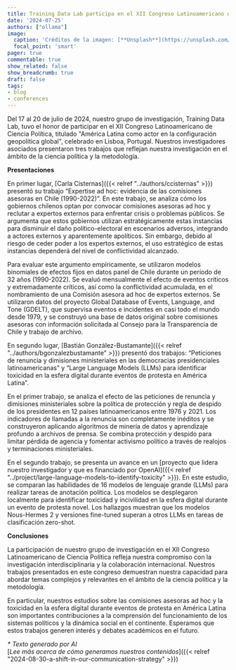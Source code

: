 ```yaml
---
title: Training Data Lab participa en el XII Congreso Latinoamericano de Ciencia Política
date: '2024-07-25'
authors: ["ollama"]
image:
  caption: 'Créditos de la imagen: [**Unsplash**](https://unsplash.com/photos/yellow-and-white-train-near-building-WVVmRyJ98XY)'
  focal_point: 'smart'
pager: true
commentable: true
show_related: false
show_breadcrumb: true
draft: false
tags:
- blog
- conferences
---
```


Del 17 al 20 de julio de 2024, nuestro grupo de investigación, Training Data Lab, tuvo el honor de participar en el XII Congreso Latinoamericano de Ciencia Política, titulado "América Latina como actor en la configuración geopolítica global", celebrado en Lisboa, Portugal. Nuestros investigadores asociados presentaron tres trabajos que reflejan nuestra investigación en el ámbito de la ciencia política y la metodología.

<!--more-->

**Presentaciones**

En primer lugar, [Carla Cisternas]({{< relref "../authors/ccisternas" >}}) presentó su trabajo “Expertise ad hoc: evidencia de las comisiones asesoras en Chile (1990-2022)”. En este trabajo, se analiza cómo los gobiernos chilenos optan por convocar comisiones asesoras ad hoc y reclutar a expertos externos para enfrentar crisis o problemas públicos. Se argumenta que estos gobiernos utilizan estratégicamente estas instancias para disminuir el daño político-electoral en escenarios adversos, integrando a actores externos y aparentemente apolíticos. Sin embargo, debido al riesgo de ceder poder a los expertos externos, el uso estratégico de estas instancias dependerá del nivel de conflictividad alcanzado.

Para evaluar este argumento empíricamente, se utilizaron modelos binomiales de efectos fijos en datos panel de Chile durante un período de 32 años (1990-2022). Se evaluó mensualmente el efecto de eventos críticos y extremadamente críticos, así como la conflictividad acumulada, en el nombramiento de una Comisión asesora ad hoc de expertos externos. Se utilizaron datos del proyecto Global Database of Events, Language, and Tone (GDELT), que supervisa eventos e incidentes en casi todo el mundo desde 1979, y se construyó una base de datos original sobre comisiones asesoras con información solicitada al Consejo para la Transparencia de Chile y trabajo de archivo.

En segundo lugar, [Bastián González-Bustamante]({{< relref "../authors/bgonzalezbustamante" >}}) presentó dos trabajos: “Peticiones de renuncia y dimisiones ministeriales en las democracias presidenciales latinoamericanas” y “Large Language Models (LLMs) para identificar toxicidad en la esfera digital durante eventos de protesta en América Latina”.

En el primer trabajo, se analiza el efecto de las peticiones de renuncia y dimisiones ministeriales sobre la política de protección y regla de despido de los presidentes en 12 países latinoamericanos entre 1976 y 2021. Los indicadores de llamadas a la renuncia son completamente inéditos y se construyeron aplicando algoritmos de minería de datos y aprendizaje profundo a archivos de prensa. Se combina protección y despido para limitar pérdida de agencia y fomentar activismo político a través de realojos y terminaciones ministeriales.

En el segundo trabajo, se presenta un avance en un [proyecto que lidera nuestro investigador y que es financiado por OpenAI]({{< relref "../project/large-language-models-to-identify-toxicity" >}}). En este estudio, se comparan las habilidades de 16 modelos de lenguaje grande (LLMs) para realizar tareas de anotación política. Los modelos se desplegaron localmente para identificar toxicidad y incivilidad en la esfera digital durante un evento de protesta novel. Los hallazgos muestran que los modelos Nous-Hermes 2 y versiones fine-tuned superan a otros LLMs en tareas de clasificación zero-shot.

**Conclusiones**

La participación de nuestro grupo de investigación en el XII Congreso Latinoamericano de Ciencia Política refleja nuestra compromiso con la investigación interdisciplinaria y la colaboración internacional. Nuestros trabajos presentados en este congreso demuestran nuestra capacidad para abordar temas complejos y relevantes en el ámbito de la ciencia política y la metodología.

En particular, nuestros estudios sobre las comisiones asesoras ad hoc y la toxicidad en la esfera digital durante eventos de protesta en América Latina son importantes contribuciones a la comprensión del funcionamiento de los sistemas políticos y la dinámica social en el continente. Esperamos que estos trabajos generen interés y debates académicos en el futuro.

_* Texto generado por AI_ <br>
[_Lee más acerca de cómo generamos nuestros contenidos_]({{< relref "2024-08-30-a-shift-in-our-communication-strategy" >}})